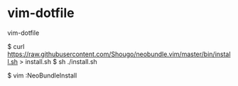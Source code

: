 vim-dotfile
===========

vim-dotfile

$ curl https://raw.githubusercontent.com/Shougo/neobundle.vim/master/bin/install.sh > install.sh
$ sh ./install.sh

$ vim
:NeoBundleInstall
